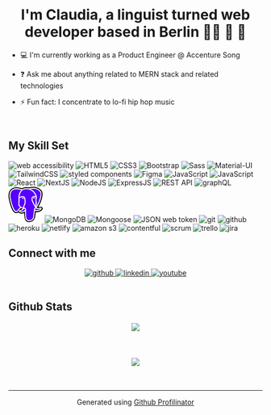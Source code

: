  <div align="center" ><h1>I'm Claudia, a linguist turned web developer based in Berlin 👩‍💻 🚀 🌈</h1></div>  
  

- 💻 I'm currently working as a Product Engineer @ Accenture Song
  

- ❓ Ask me about anything related to MERN stack and related technologies  
  

- ⚡ Fun fact: I concentrate to lo-fi hip hop music  
  

<br/>  


## My Skill Set  
<div>
<img src="https://www.w3.org/WAI/content-images/wai-media-guide/body.svg" alt="web accessibility" height="70"/>
<img src="https://icongr.am/devicon/html5-original.svg?size=9" alt="HTML5" height="70" /> 
<img src="https://icongr.am/devicon/css3-original.svg?size=9" alt="CSS3" height="70" />
<img src="https://icongr.am/devicon/bootstrap-plain-wordmark.svg?size=128&color=712cf9" alt="Bootstrap" height="70" width="70" />
<img src="https://icongr.am/devicon/sass-original.svg?size=9" alt="Sass" width="70" height="70" />  
<img src="https://static-00.iconduck.com/assets.00/material-ui-icon-2048x1626-on580ia9.png" alt="Material-UI" height="50" />
<img src="https://upload.wikimedia.org/wikipedia/commons/d/d5/Tailwind_CSS_Logo.svg" alt="TailwindCSS" height="50" />
<img src="https://www.styled-components.com/atom.png" alt="styled components" height="70" />
<img src="https://profilinator.rishav.dev/skills-assets/figma-icon.svg" alt="Figma" height="70" />
<img src="https://icongr.am/devicon/javascript-original.svg?size=9" alt="JavaScript" width="70" />
<img src="https://upload.wikimedia.org/wikipedia/commons/thumb/4/4c/Typescript_logo_2020.svg/1200px-Typescript_logo_2020.svg.png" alt="JavaScript" width="70" />
<img src="https://icongr.am/devicon/react-original-wordmark.svg?size=128&color=712cf9" alt="React" height="70" />
<img src="https://images.ctfassets.net/c63hsprlvlya/IacLLeOBR5WCvdCPqKuff/6860b5cc464c4f54703a2befa3f706b4/nextjs3.webp" alt="NextJS" height="70" style="background:white;" />
<img src="https://philna.sh/_astro/node.7wLmnISM_GCC91.webp" alt="NodeJS" height="70" />
<img src="https://expressjs.com/images/express-facebook-share.png" alt="ExpressJS" height="70" />
<img src="https://www.opc-router.com/wp-content/uploads/2020/04/icon_rest_webservice_600x400px.png" alt="REST API" height="70" /> 
<img src="https://upload.wikimedia.org/wikipedia/commons/thumb/1/17/GraphQL_Logo.svg/2048px-GraphQL_Logo.svg.png" alt="graphQL" height="70" /> 
<img src="https://raw.githubusercontent.com/claurennt/claurennt_portfolioProject/a7cfd809333c06f1debeaab46fe9d4b2583e655f/src/assets/icons/postgresql.svg" alt="PostgreSQL" height="70" /> 
<img src="https://miro.medium.com/v2/resize:fit:512/1*doAg1_fMQKWFoub-6gwUiQ.png" alt="MongoDB" height="70" />  
<img src="https://cms-assets.tutsplus.com/uploads/users/34/posts/29527/preview_image/mongoose.jpg" alt="Mongoose" height="70" /> 
<img src="https://media.licdn.com/dms/image/D4D12AQHW9aRSWIOMxQ/article-cover_image-shrink_600_2000/0/1657421703592?e=2147483647&v=beta&t=nKygyfSDFwgPdEoC-nEkogMS0527SBa8z8D_FqUr-us" alt="JSON web token" height="70" /> 
<img src="https://icongr.am/devicon/git-original.svg?size=12" alt="git" height="70" /> 
<img src="https://github.githubassets.com/assets/GitHub-Mark-ea2971cee799.png" alt="github" height="70" /> 
<img src="https://icongr.am/devicon/heroku-original.svg?size=12" alt="heroku" height="70" /> 
<img src="https://static-00.iconduck.com/assets.00/netlify-icon-511x512-idkvcd89.png" alt="netlify" height="70" /> 
<img src="https://miro.medium.com/v2/resize:fit:640/1*B9CIOrxdROHvtdmouQA1_A.png" alt="amazon s3" height="70" /> 
<img src="https://seeklogo.com/images/C/contentful-logo-C395C545BF-seeklogo.com.png" alt="contentful" height="70" /> 
<img src="https://cdn-icons-png.flaticon.com/512/5108/5108574.png" alt="scrum" height="70" /> 
<img src="https://cdn.icon-icons.com/icons2/836/PNG/512/Trello_icon-icons.com_66775.png" alt="trello" height="70" /> 
<img src="https://static-00.iconduck.com/assets.00/jira-icon-512x512-kkop6eik.png" alt="jira" height="70" /> 

</div>

## Connect with me  
<div align="center">
<a href="https://github.com/claurennt" target="_blank">
<img src="https://img.shields.io/badge/github-%2324292e.svg?&style=for-the-badge&logo=github&logoColor=white" alt="github" />
</a>
<a href="https://linkedin.com/in/hello-world-claudia-here/" target="_blank">
<img src="https://img.shields.io/badge/linkedin-%231E77B5.svg?&style=for-the-badge&logo=linkedin&logoColor=white" alt="linkedin"  />
</a>  
<a href="https://www.youtube.com/channel/UCYEE3WaOosXo9Cf0qWrhzOw" target="_blank">
<img src="https://img.shields.io/badge/youtube-%23EE4831.svg?&style=for-the-badge&logo=youtube&logoColor=white" alt="youtube" />
</a> 
</div>  
  

<br/>  


## Github Stats  
<div align="center"><img src="https://github-readme-stats.vercel.app/api?username=claurennt&show_icons=true&count_private=true&hide_border=true" align="center" /></div>  

<br/>  

  

<br/>  

  

<br/>  

<div align="center">
<img src="https://komarev.com/ghpvc/?username=claurennt&&style=flat-square" align="center" />
</div>  
  

<br/>  


<br />

----
<div align="center">Generated using <a href="https://profilinator.rishav.dev/" target="_blank">Github Profilinator</a></div>

